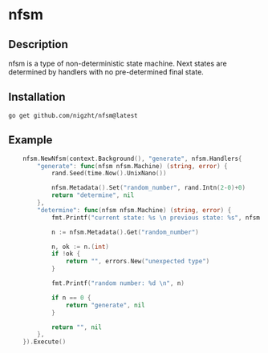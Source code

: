 # nfsm

## Description

nfsm is a type of non-deterministic state machine. Next states are determined by handlers with no pre-determined final state.

## Installation

```
go get github.com/nigzht/nfsm@latest
```

## Example

```go
	nfsm.NewNfsm(context.Background(), "generate", nfsm.Handlers{
		"generate": func(nfsm nfsm.Machine) (string, error) {
			rand.Seed(time.Now().UnixNano())

			nfsm.Metadata().Set("random_number", rand.Intn(2-0)+0)
			return "determine", nil
		},
		"determine": func(nfsm nfsm.Machine) (string, error) {
            fmt.Printf("current state: %s \n previous state: %s", nfsm.Current(), nfsm.Previous())

			n := nfsm.Metadata().Get("random_number")

			n, ok := n.(int)
			if !ok {
				return "", errors.New("unexpected type")
			}

			fmt.Printf("random number: %d \n", n)

			if n == 0 {
				return "generate", nil
			}

			return "", nil
		},
	}).Execute()
```
